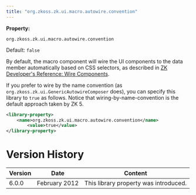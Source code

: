 ```yaml
---
title: "org.zkoss.zk.ui.macro.autowire.convention"
---
```


**Property:**

`org.zkoss.zk.ui.macro.autowire.convention`

Default:  `false`

By default, the macro component will wire the UI components to the data
member automatically based on CSS selectors, as described in [ZK Developer's Reference: Wire Components]({{site.baseurl}}/zk_dev_ref/mvc/wire_components).

If you prefer to wire by the name convention (as
`org.zkoss.zk.ui.GenericAutowireComposer` does), you
can specify this library to `true` as follows. Notice that
wiring-by-name-convention is the default approach taken by ZK 5.

```xml
<library-property>
    <name>org.zkoss.zk.ui.macro.autowire.convention</name>
        <value>true</value>
</library-property>
```

# Version History

| Version | Date          | Content                               |
|---------|---------------|---------------------------------------|
| 6.0.0   | February 2012 | This library property was introduced. |
